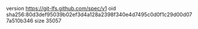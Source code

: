 version https://git-lfs.github.com/spec/v1
oid sha256:80d3def95039b02ef3d4a128a2398f340e4d7495c0d0f1c29d00d077a510b346
size 35057
